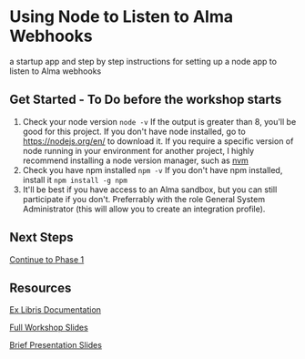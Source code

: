 # Using Node to Listen to Alma Webhooks
a startup app and step by step instructions for setting up a node app to listen to Alma webhooks

## Get Started - To Do before the workshop starts
1. Check your node version
`node -v`
If the output is greater than 8, you'll be good for this project.
If you don't have node installed, go to https://nodejs.org/en/ to download it.
If you require a specific version of node running in your environment for another project, I highly recommend installing a node version manager, such as [nvm](https://github.com/creationix/nvm)
2. Check you have npm installed
`npm -v`
If you don't have npm installed, install it `npm install -g npm`
3. It'll be best if you have access to an Alma sandbox, but you can still participate if you don't. Preferrably with the role General System Administrator (this will allow you to create an integration profile).

## Next Steps
[Continue to Phase 1](phase1.md)

## Resources
[Ex Libris Documentation](https://developers.exlibrisgroup.com/alma/integrations/webhooks/)

[Full Workshop Slides](https://bit.ly/alma-node-slides)

[Brief Presentation Slides](http://bit.ly/eluna_ez_webhooks)
